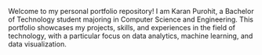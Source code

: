 Welcome to my personal portfolio repository! I am Karan Purohit, a Bachelor of Technology student majoring in Computer Science and Engineering. This portfolio showcases my projects, skills, and experiences in the field of technology, with a particular focus on data analytics, machine learning, and data visualization.
